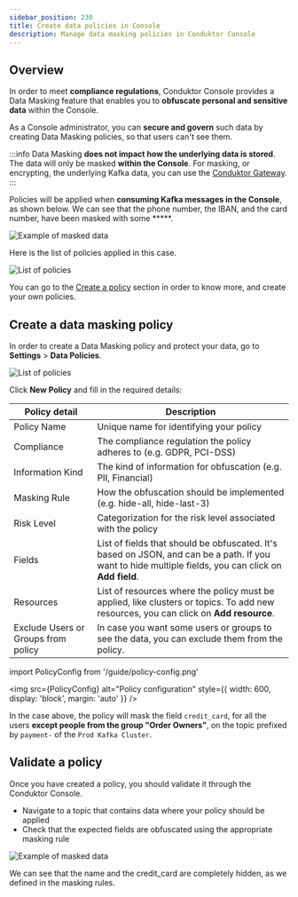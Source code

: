```yaml
---
sidebar_position: 230
title: Create data policies in Console  
description: Manage data masking policies in Conduktor Console
---
```


## Overview

In order to meet **compliance regulations**, Conduktor <GlossaryTerm>Console</GlossaryTerm> provides a Data Masking feature that enables you to **obfuscate personal and sensitive data** within the Console.

As a Console administrator, you can **secure and govern** such data by creating Data Masking policies, so that users can't see them.

:::info
Data Masking **does not impact how the underlying data is stored**. The data will only be masked **within the Console**. For masking, or encrypting, the underlying Kafka data, you can use the [Conduktor Gateway](/gateway/).
:::

Policies will be applied when **consuming Kafka messages in the Console**, as shown below. We can see that the phone number, the IBAN, and the card number, have been masked with some *****.

![Example of masked data](/guide/masked-data.png)

Here is the list of policies applied in this case.

![List of policies](/guide/data-policies.png)

You can go to the [Create a policy](/platform/navigation/settings/data-masking/create-a-policy/) section in order to know more, and create your own policies.

## Create a data masking policy

In order to create a Data Masking policy and protect your data, go to **Settings** > **Data Policies**.

![List of policies](/guide/data-policies.png)

Click **New Policy** and fill in the required details:

| Policy detail                       | Description                                                                                                                                           |
|-------------------------------------|-------------------------------------------------------------------------------------------------------------------------------------------------------|
| Policy Name                         | Unique name for identifying your policy                                                                                                               |
| Compliance                          | The compliance regulation the policy adheres to (e.g. GDPR, PCI-DSS)                                                                                  |
| Information Kind                    | The kind of information for obfuscation (e.g. PII, Financial)                                                                                         |
| Masking Rule                        | How the obfuscation should be implemented (e.g. hide-all, hide-last-3)                                                                                |
| Risk Level                          | Categorization for the risk level associated with the policy                                                                                          |
| Fields                              | List of fields that should be obfuscated. It's based on JSON, and can be a path. If you want to hide multiple fields, you can click on **Add field**. |
| Resources                           | List of resources where the policy must be applied, like clusters or topics. To add new resources, you can click on **Add resource**.                 |
| Exclude Users or Groups from policy | In case you want some users or groups to see the data, you can exclude them from the policy.                                                          |

import PolicyConfig from '/guide/policy-config.png'

<img src={PolicyConfig} alt="Policy configuration" style={{ width: 600, display: 'block', margin: 'auto' }} />

In the case above, the policy will mask the field `credit_card`, for all the users **except people from the group "Order Owners"**, on the topic prefixed by `payment-` of the `Prod Kafka Cluster`.

## Validate a policy

Once you have created a policy, you should validate it through the Conduktor Console. 

* Navigate to a topic that contains data where your policy should be applied
* Check that the expected fields are obfuscated using the appropriate masking rule

![Example of masked data](/guide/masked-data.png)

We can see that the name and the credit_card are completely hidden, as we defined in the masking rules.
